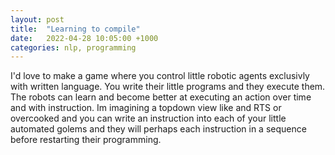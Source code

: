 ```yaml
---
layout: post
title:  "Learning to compile"
date:   2022-04-28 10:05:00 +1000
categories: nlp, programming
---
```


I'd love to make a game where you control little robotic agents exclusivly with written language.
You write their little programs and they execute them. The robots can learn and become better
at executing an action over time and with instruction.
Im imagining a topdown view like and RTS or overcooked and you can write an instruction into
each of your little automated golems and they will perhaps each instruction in a sequence before
restarting their programming.